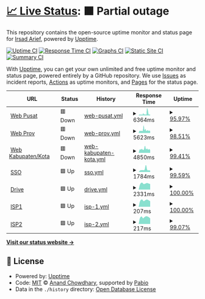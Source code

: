 # [📈 Live Status](https://irsadarief.github.io/uptime): <!--live status--> **🟧 Partial outage**

This repository contains the open-source uptime monitor and status page for [Irsad Arief](https://irsadarief.github.io/uptime), powered by [Upptime](https://github.com/upptime/upptime).

[![Uptime CI](https://github.com/irsadarief/uptime/workflows/Uptime%20CI/badge.svg)](https://github.com/irsadarief/uptime/actions?query=workflow%3A%22Uptime+CI%22)
[![Response Time CI](https://github.com/irsadarief/uptime/workflows/Response%20Time%20CI/badge.svg)](https://github.com/irsadarief/uptime/actions?query=workflow%3A%22Response+Time+CI%22)
[![Graphs CI](https://github.com/irsadarief/uptime/workflows/Graphs%20CI/badge.svg)](https://github.com/irsadarief/uptime/actions?query=workflow%3A%22Graphs+CI%22)
[![Static Site CI](https://github.com/irsadarief/uptime/workflows/Static%20Site%20CI/badge.svg)](https://github.com/irsadarief/uptime/actions?query=workflow%3A%22Static+Site+CI%22)
[![Summary CI](https://github.com/irsadarief/uptime/workflows/Summary%20CI/badge.svg)](https://github.com/irsadarief/uptime/actions?query=workflow%3A%22Summary+CI%22)

With [Upptime](https://upptime.js.org), you can get your own unlimited and free uptime monitor and status page, powered entirely by a GitHub repository. We use [Issues](https://github.com/irsadarief/uptime/issues) as incident reports, [Actions](https://github.com/irsadarief/uptime/actions) as uptime monitors, and [Pages](https://irsadarief.github.io/uptime) for the status page.

<!--start: status pages-->
<!-- This summary is generated by Upptime (https://github.com/upptime/upptime) -->
<!-- Do not edit this manually, your changes will be overwritten -->
<!-- prettier-ignore -->
| URL | Status | History | Response Time | Uptime |
| --- | ------ | ------- | ------------- | ------ |
| <img alt="" src="https://icons.duckduckgo.com/ip3/www.bps.go.id.ico" height="13"> [Web Pusat](https://www.bps.go.id) | 🟥 Down | [web-pusat.yml](https://github.com/irsadarief/uptime/commits/HEAD/history/web-pusat.yml) | <details><summary><img alt="Response time graph" src="./graphs/web-pusat/response-time-week.png" height="20"> 6364ms</summary><br><a href="https://irsadarief.github.io/uptime/history/web-pusat"><img alt="Response time 3189" src="https://img.shields.io/endpoint?url=https%3A%2F%2Fraw.githubusercontent.com%2Firsadarief%2Fuptime%2FHEAD%2Fapi%2Fweb-pusat%2Fresponse-time.json"></a><br><a href="https://irsadarief.github.io/uptime/history/web-pusat"><img alt="24-hour response time 7523" src="https://img.shields.io/endpoint?url=https%3A%2F%2Fraw.githubusercontent.com%2Firsadarief%2Fuptime%2FHEAD%2Fapi%2Fweb-pusat%2Fresponse-time-day.json"></a><br><a href="https://irsadarief.github.io/uptime/history/web-pusat"><img alt="7-day response time 6364" src="https://img.shields.io/endpoint?url=https%3A%2F%2Fraw.githubusercontent.com%2Firsadarief%2Fuptime%2FHEAD%2Fapi%2Fweb-pusat%2Fresponse-time-week.json"></a><br><a href="https://irsadarief.github.io/uptime/history/web-pusat"><img alt="30-day response time 4237" src="https://img.shields.io/endpoint?url=https%3A%2F%2Fraw.githubusercontent.com%2Firsadarief%2Fuptime%2FHEAD%2Fapi%2Fweb-pusat%2Fresponse-time-month.json"></a><br><a href="https://irsadarief.github.io/uptime/history/web-pusat"><img alt="1-year response time 3031" src="https://img.shields.io/endpoint?url=https%3A%2F%2Fraw.githubusercontent.com%2Firsadarief%2Fuptime%2FHEAD%2Fapi%2Fweb-pusat%2Fresponse-time-year.json"></a></details> | <details><summary><a href="https://irsadarief.github.io/uptime/history/web-pusat">95.97%</a></summary><a href="https://irsadarief.github.io/uptime/history/web-pusat"><img alt="All-time uptime 99.15%" src="https://img.shields.io/endpoint?url=https%3A%2F%2Fraw.githubusercontent.com%2Firsadarief%2Fuptime%2FHEAD%2Fapi%2Fweb-pusat%2Fuptime.json"></a><br><a href="https://irsadarief.github.io/uptime/history/web-pusat"><img alt="24-hour uptime 93.08%" src="https://img.shields.io/endpoint?url=https%3A%2F%2Fraw.githubusercontent.com%2Firsadarief%2Fuptime%2FHEAD%2Fapi%2Fweb-pusat%2Fuptime-day.json"></a><br><a href="https://irsadarief.github.io/uptime/history/web-pusat"><img alt="7-day uptime 95.97%" src="https://img.shields.io/endpoint?url=https%3A%2F%2Fraw.githubusercontent.com%2Firsadarief%2Fuptime%2FHEAD%2Fapi%2Fweb-pusat%2Fuptime-week.json"></a><br><a href="https://irsadarief.github.io/uptime/history/web-pusat"><img alt="30-day uptime 98.90%" src="https://img.shields.io/endpoint?url=https%3A%2F%2Fraw.githubusercontent.com%2Firsadarief%2Fuptime%2FHEAD%2Fapi%2Fweb-pusat%2Fuptime-month.json"></a><br><a href="https://irsadarief.github.io/uptime/history/web-pusat"><img alt="1-year uptime 99.58%" src="https://img.shields.io/endpoint?url=https%3A%2F%2Fraw.githubusercontent.com%2Firsadarief%2Fuptime%2FHEAD%2Fapi%2Fweb-pusat%2Fuptime-year.json"></a></details>
| <img alt="" src="https://icons.duckduckgo.com/ip3/jatim.bps.go.id.ico" height="13"> [Web Prov](https://jatim.bps.go.id) | 🟥 Down | [web-prov.yml](https://github.com/irsadarief/uptime/commits/HEAD/history/web-prov.yml) | <details><summary><img alt="Response time graph" src="./graphs/web-prov/response-time-week.png" height="20"> 5623ms</summary><br><a href="https://irsadarief.github.io/uptime/history/web-prov"><img alt="Response time 4441" src="https://img.shields.io/endpoint?url=https%3A%2F%2Fraw.githubusercontent.com%2Firsadarief%2Fuptime%2FHEAD%2Fapi%2Fweb-prov%2Fresponse-time.json"></a><br><a href="https://irsadarief.github.io/uptime/history/web-prov"><img alt="24-hour response time 4298" src="https://img.shields.io/endpoint?url=https%3A%2F%2Fraw.githubusercontent.com%2Firsadarief%2Fuptime%2FHEAD%2Fapi%2Fweb-prov%2Fresponse-time-day.json"></a><br><a href="https://irsadarief.github.io/uptime/history/web-prov"><img alt="7-day response time 5623" src="https://img.shields.io/endpoint?url=https%3A%2F%2Fraw.githubusercontent.com%2Firsadarief%2Fuptime%2FHEAD%2Fapi%2Fweb-prov%2Fresponse-time-week.json"></a><br><a href="https://irsadarief.github.io/uptime/history/web-prov"><img alt="30-day response time 5915" src="https://img.shields.io/endpoint?url=https%3A%2F%2Fraw.githubusercontent.com%2Firsadarief%2Fuptime%2FHEAD%2Fapi%2Fweb-prov%2Fresponse-time-month.json"></a><br><a href="https://irsadarief.github.io/uptime/history/web-prov"><img alt="1-year response time 4479" src="https://img.shields.io/endpoint?url=https%3A%2F%2Fraw.githubusercontent.com%2Firsadarief%2Fuptime%2FHEAD%2Fapi%2Fweb-prov%2Fresponse-time-year.json"></a></details> | <details><summary><a href="https://irsadarief.github.io/uptime/history/web-prov">98.51%</a></summary><a href="https://irsadarief.github.io/uptime/history/web-prov"><img alt="All-time uptime 99.36%" src="https://img.shields.io/endpoint?url=https%3A%2F%2Fraw.githubusercontent.com%2Firsadarief%2Fuptime%2FHEAD%2Fapi%2Fweb-prov%2Fuptime.json"></a><br><a href="https://irsadarief.github.io/uptime/history/web-prov"><img alt="24-hour uptime 98.76%" src="https://img.shields.io/endpoint?url=https%3A%2F%2Fraw.githubusercontent.com%2Firsadarief%2Fuptime%2FHEAD%2Fapi%2Fweb-prov%2Fuptime-day.json"></a><br><a href="https://irsadarief.github.io/uptime/history/web-prov"><img alt="7-day uptime 98.51%" src="https://img.shields.io/endpoint?url=https%3A%2F%2Fraw.githubusercontent.com%2Firsadarief%2Fuptime%2FHEAD%2Fapi%2Fweb-prov%2Fuptime-week.json"></a><br><a href="https://irsadarief.github.io/uptime/history/web-prov"><img alt="30-day uptime 99.05%" src="https://img.shields.io/endpoint?url=https%3A%2F%2Fraw.githubusercontent.com%2Firsadarief%2Fuptime%2FHEAD%2Fapi%2Fweb-prov%2Fuptime-month.json"></a><br><a href="https://irsadarief.github.io/uptime/history/web-prov"><img alt="1-year uptime 99.29%" src="https://img.shields.io/endpoint?url=https%3A%2F%2Fraw.githubusercontent.com%2Firsadarief%2Fuptime%2FHEAD%2Fapi%2Fweb-prov%2Fuptime-year.json"></a></details>
| <img alt="" src="https://icons.duckduckgo.com/ip3/jemberkab.bps.go.id.ico" height="13"> [Web Kabupaten/Kota](https://jemberkab.bps.go.id) | 🟥 Down | [web-kabupaten-kota.yml](https://github.com/irsadarief/uptime/commits/HEAD/history/web-kabupaten-kota.yml) | <details><summary><img alt="Response time graph" src="./graphs/web-kabupaten-kota/response-time-week.png" height="20"> 4850ms</summary><br><a href="https://irsadarief.github.io/uptime/history/web-kabupaten-kota"><img alt="Response time 4072" src="https://img.shields.io/endpoint?url=https%3A%2F%2Fraw.githubusercontent.com%2Firsadarief%2Fuptime%2FHEAD%2Fapi%2Fweb-kabupaten-kota%2Fresponse-time.json"></a><br><a href="https://irsadarief.github.io/uptime/history/web-kabupaten-kota"><img alt="24-hour response time 4223" src="https://img.shields.io/endpoint?url=https%3A%2F%2Fraw.githubusercontent.com%2Firsadarief%2Fuptime%2FHEAD%2Fapi%2Fweb-kabupaten-kota%2Fresponse-time-day.json"></a><br><a href="https://irsadarief.github.io/uptime/history/web-kabupaten-kota"><img alt="7-day response time 4850" src="https://img.shields.io/endpoint?url=https%3A%2F%2Fraw.githubusercontent.com%2Firsadarief%2Fuptime%2FHEAD%2Fapi%2Fweb-kabupaten-kota%2Fresponse-time-week.json"></a><br><a href="https://irsadarief.github.io/uptime/history/web-kabupaten-kota"><img alt="30-day response time 4365" src="https://img.shields.io/endpoint?url=https%3A%2F%2Fraw.githubusercontent.com%2Firsadarief%2Fuptime%2FHEAD%2Fapi%2Fweb-kabupaten-kota%2Fresponse-time-month.json"></a><br><a href="https://irsadarief.github.io/uptime/history/web-kabupaten-kota"><img alt="1-year response time 4143" src="https://img.shields.io/endpoint?url=https%3A%2F%2Fraw.githubusercontent.com%2Firsadarief%2Fuptime%2FHEAD%2Fapi%2Fweb-kabupaten-kota%2Fresponse-time-year.json"></a></details> | <details><summary><a href="https://irsadarief.github.io/uptime/history/web-kabupaten-kota">99.41%</a></summary><a href="https://irsadarief.github.io/uptime/history/web-kabupaten-kota"><img alt="All-time uptime 99.22%" src="https://img.shields.io/endpoint?url=https%3A%2F%2Fraw.githubusercontent.com%2Firsadarief%2Fuptime%2FHEAD%2Fapi%2Fweb-kabupaten-kota%2Fuptime.json"></a><br><a href="https://irsadarief.github.io/uptime/history/web-kabupaten-kota"><img alt="24-hour uptime 98.79%" src="https://img.shields.io/endpoint?url=https%3A%2F%2Fraw.githubusercontent.com%2Firsadarief%2Fuptime%2FHEAD%2Fapi%2Fweb-kabupaten-kota%2Fuptime-day.json"></a><br><a href="https://irsadarief.github.io/uptime/history/web-kabupaten-kota"><img alt="7-day uptime 99.41%" src="https://img.shields.io/endpoint?url=https%3A%2F%2Fraw.githubusercontent.com%2Firsadarief%2Fuptime%2FHEAD%2Fapi%2Fweb-kabupaten-kota%2Fuptime-week.json"></a><br><a href="https://irsadarief.github.io/uptime/history/web-kabupaten-kota"><img alt="30-day uptime 99.78%" src="https://img.shields.io/endpoint?url=https%3A%2F%2Fraw.githubusercontent.com%2Firsadarief%2Fuptime%2FHEAD%2Fapi%2Fweb-kabupaten-kota%2Fuptime-month.json"></a><br><a href="https://irsadarief.github.io/uptime/history/web-kabupaten-kota"><img alt="1-year uptime 99.13%" src="https://img.shields.io/endpoint?url=https%3A%2F%2Fraw.githubusercontent.com%2Firsadarief%2Fuptime%2FHEAD%2Fapi%2Fweb-kabupaten-kota%2Fuptime-year.json"></a></details>
| <img alt="" src="https://icons.duckduckgo.com/ip3/sso.bps.go.id.ico" height="13"> [SSO](https://sso.bps.go.id) | 🟩 Up | [sso.yml](https://github.com/irsadarief/uptime/commits/HEAD/history/sso.yml) | <details><summary><img alt="Response time graph" src="./graphs/sso/response-time-week.png" height="20"> 1784ms</summary><br><a href="https://irsadarief.github.io/uptime/history/sso"><img alt="Response time 1342" src="https://img.shields.io/endpoint?url=https%3A%2F%2Fraw.githubusercontent.com%2Firsadarief%2Fuptime%2FHEAD%2Fapi%2Fsso%2Fresponse-time.json"></a><br><a href="https://irsadarief.github.io/uptime/history/sso"><img alt="24-hour response time 1106" src="https://img.shields.io/endpoint?url=https%3A%2F%2Fraw.githubusercontent.com%2Firsadarief%2Fuptime%2FHEAD%2Fapi%2Fsso%2Fresponse-time-day.json"></a><br><a href="https://irsadarief.github.io/uptime/history/sso"><img alt="7-day response time 1784" src="https://img.shields.io/endpoint?url=https%3A%2F%2Fraw.githubusercontent.com%2Firsadarief%2Fuptime%2FHEAD%2Fapi%2Fsso%2Fresponse-time-week.json"></a><br><a href="https://irsadarief.github.io/uptime/history/sso"><img alt="30-day response time 1493" src="https://img.shields.io/endpoint?url=https%3A%2F%2Fraw.githubusercontent.com%2Firsadarief%2Fuptime%2FHEAD%2Fapi%2Fsso%2Fresponse-time-month.json"></a><br><a href="https://irsadarief.github.io/uptime/history/sso"><img alt="1-year response time 1273" src="https://img.shields.io/endpoint?url=https%3A%2F%2Fraw.githubusercontent.com%2Firsadarief%2Fuptime%2FHEAD%2Fapi%2Fsso%2Fresponse-time-year.json"></a></details> | <details><summary><a href="https://irsadarief.github.io/uptime/history/sso">99.59%</a></summary><a href="https://irsadarief.github.io/uptime/history/sso"><img alt="All-time uptime 99.75%" src="https://img.shields.io/endpoint?url=https%3A%2F%2Fraw.githubusercontent.com%2Firsadarief%2Fuptime%2FHEAD%2Fapi%2Fsso%2Fuptime.json"></a><br><a href="https://irsadarief.github.io/uptime/history/sso"><img alt="24-hour uptime 100.00%" src="https://img.shields.io/endpoint?url=https%3A%2F%2Fraw.githubusercontent.com%2Firsadarief%2Fuptime%2FHEAD%2Fapi%2Fsso%2Fuptime-day.json"></a><br><a href="https://irsadarief.github.io/uptime/history/sso"><img alt="7-day uptime 99.59%" src="https://img.shields.io/endpoint?url=https%3A%2F%2Fraw.githubusercontent.com%2Firsadarief%2Fuptime%2FHEAD%2Fapi%2Fsso%2Fuptime-week.json"></a><br><a href="https://irsadarief.github.io/uptime/history/sso"><img alt="30-day uptime 99.90%" src="https://img.shields.io/endpoint?url=https%3A%2F%2Fraw.githubusercontent.com%2Firsadarief%2Fuptime%2FHEAD%2Fapi%2Fsso%2Fuptime-month.json"></a><br><a href="https://irsadarief.github.io/uptime/history/sso"><img alt="1-year uptime 99.76%" src="https://img.shields.io/endpoint?url=https%3A%2F%2Fraw.githubusercontent.com%2Firsadarief%2Fuptime%2FHEAD%2Fapi%2Fsso%2Fuptime-year.json"></a></details>
| <img alt="" src="https://icons.duckduckgo.com/ip3/drive.bps.go.id.ico" height="13"> [Drive](https://drive.bps.go.id) | 🟩 Up | [drive.yml](https://github.com/irsadarief/uptime/commits/HEAD/history/drive.yml) | <details><summary><img alt="Response time graph" src="./graphs/drive/response-time-week.png" height="20"> 2331ms</summary><br><a href="https://irsadarief.github.io/uptime/history/drive"><img alt="Response time 2377" src="https://img.shields.io/endpoint?url=https%3A%2F%2Fraw.githubusercontent.com%2Firsadarief%2Fuptime%2FHEAD%2Fapi%2Fdrive%2Fresponse-time.json"></a><br><a href="https://irsadarief.github.io/uptime/history/drive"><img alt="24-hour response time 2139" src="https://img.shields.io/endpoint?url=https%3A%2F%2Fraw.githubusercontent.com%2Firsadarief%2Fuptime%2FHEAD%2Fapi%2Fdrive%2Fresponse-time-day.json"></a><br><a href="https://irsadarief.github.io/uptime/history/drive"><img alt="7-day response time 2331" src="https://img.shields.io/endpoint?url=https%3A%2F%2Fraw.githubusercontent.com%2Firsadarief%2Fuptime%2FHEAD%2Fapi%2Fdrive%2Fresponse-time-week.json"></a><br><a href="https://irsadarief.github.io/uptime/history/drive"><img alt="30-day response time 2782" src="https://img.shields.io/endpoint?url=https%3A%2F%2Fraw.githubusercontent.com%2Firsadarief%2Fuptime%2FHEAD%2Fapi%2Fdrive%2Fresponse-time-month.json"></a><br><a href="https://irsadarief.github.io/uptime/history/drive"><img alt="1-year response time 2387" src="https://img.shields.io/endpoint?url=https%3A%2F%2Fraw.githubusercontent.com%2Firsadarief%2Fuptime%2FHEAD%2Fapi%2Fdrive%2Fresponse-time-year.json"></a></details> | <details><summary><a href="https://irsadarief.github.io/uptime/history/drive">100.00%</a></summary><a href="https://irsadarief.github.io/uptime/history/drive"><img alt="All-time uptime 98.84%" src="https://img.shields.io/endpoint?url=https%3A%2F%2Fraw.githubusercontent.com%2Firsadarief%2Fuptime%2FHEAD%2Fapi%2Fdrive%2Fuptime.json"></a><br><a href="https://irsadarief.github.io/uptime/history/drive"><img alt="24-hour uptime 100.00%" src="https://img.shields.io/endpoint?url=https%3A%2F%2Fraw.githubusercontent.com%2Firsadarief%2Fuptime%2FHEAD%2Fapi%2Fdrive%2Fuptime-day.json"></a><br><a href="https://irsadarief.github.io/uptime/history/drive"><img alt="7-day uptime 100.00%" src="https://img.shields.io/endpoint?url=https%3A%2F%2Fraw.githubusercontent.com%2Firsadarief%2Fuptime%2FHEAD%2Fapi%2Fdrive%2Fuptime-week.json"></a><br><a href="https://irsadarief.github.io/uptime/history/drive"><img alt="30-day uptime 99.94%" src="https://img.shields.io/endpoint?url=https%3A%2F%2Fraw.githubusercontent.com%2Firsadarief%2Fuptime%2FHEAD%2Fapi%2Fdrive%2Fuptime-month.json"></a><br><a href="https://irsadarief.github.io/uptime/history/drive"><img alt="1-year uptime 98.81%" src="https://img.shields.io/endpoint?url=https%3A%2F%2Fraw.githubusercontent.com%2Firsadarief%2Fuptime%2FHEAD%2Fapi%2Fdrive%2Fuptime-year.json"></a></details>
| <img alt="" src="https://icons.duckduckgo.com/ip3/null.ico" height="13"> [ISP1](203.123.60.248) | 🟩 Up | [isp-1.yml](https://github.com/irsadarief/uptime/commits/HEAD/history/isp-1.yml) | <details><summary><img alt="Response time graph" src="./graphs/isp-1/response-time-week.png" height="20"> 207ms</summary><br><a href="https://irsadarief.github.io/uptime/history/isp-1"><img alt="Response time 217" src="https://img.shields.io/endpoint?url=https%3A%2F%2Fraw.githubusercontent.com%2Firsadarief%2Fuptime%2FHEAD%2Fapi%2Fisp-1%2Fresponse-time.json"></a><br><a href="https://irsadarief.github.io/uptime/history/isp-1"><img alt="24-hour response time 181" src="https://img.shields.io/endpoint?url=https%3A%2F%2Fraw.githubusercontent.com%2Firsadarief%2Fuptime%2FHEAD%2Fapi%2Fisp-1%2Fresponse-time-day.json"></a><br><a href="https://irsadarief.github.io/uptime/history/isp-1"><img alt="7-day response time 207" src="https://img.shields.io/endpoint?url=https%3A%2F%2Fraw.githubusercontent.com%2Firsadarief%2Fuptime%2FHEAD%2Fapi%2Fisp-1%2Fresponse-time-week.json"></a><br><a href="https://irsadarief.github.io/uptime/history/isp-1"><img alt="30-day response time 217" src="https://img.shields.io/endpoint?url=https%3A%2F%2Fraw.githubusercontent.com%2Firsadarief%2Fuptime%2FHEAD%2Fapi%2Fisp-1%2Fresponse-time-month.json"></a><br><a href="https://irsadarief.github.io/uptime/history/isp-1"><img alt="1-year response time 216" src="https://img.shields.io/endpoint?url=https%3A%2F%2Fraw.githubusercontent.com%2Firsadarief%2Fuptime%2FHEAD%2Fapi%2Fisp-1%2Fresponse-time-year.json"></a></details> | <details><summary><a href="https://irsadarief.github.io/uptime/history/isp-1">100.00%</a></summary><a href="https://irsadarief.github.io/uptime/history/isp-1"><img alt="All-time uptime 99.83%" src="https://img.shields.io/endpoint?url=https%3A%2F%2Fraw.githubusercontent.com%2Firsadarief%2Fuptime%2FHEAD%2Fapi%2Fisp-1%2Fuptime.json"></a><br><a href="https://irsadarief.github.io/uptime/history/isp-1"><img alt="24-hour uptime 100.00%" src="https://img.shields.io/endpoint?url=https%3A%2F%2Fraw.githubusercontent.com%2Firsadarief%2Fuptime%2FHEAD%2Fapi%2Fisp-1%2Fuptime-day.json"></a><br><a href="https://irsadarief.github.io/uptime/history/isp-1"><img alt="7-day uptime 100.00%" src="https://img.shields.io/endpoint?url=https%3A%2F%2Fraw.githubusercontent.com%2Firsadarief%2Fuptime%2FHEAD%2Fapi%2Fisp-1%2Fuptime-week.json"></a><br><a href="https://irsadarief.github.io/uptime/history/isp-1"><img alt="30-day uptime 100.00%" src="https://img.shields.io/endpoint?url=https%3A%2F%2Fraw.githubusercontent.com%2Firsadarief%2Fuptime%2FHEAD%2Fapi%2Fisp-1%2Fuptime-month.json"></a><br><a href="https://irsadarief.github.io/uptime/history/isp-1"><img alt="1-year uptime 99.82%" src="https://img.shields.io/endpoint?url=https%3A%2F%2Fraw.githubusercontent.com%2Firsadarief%2Fuptime%2FHEAD%2Fapi%2Fisp-1%2Fuptime-year.json"></a></details>
| <img alt="" src="https://icons.duckduckgo.com/ip3/null.ico" height="13"> [ISP2](203.123.61.248) | 🟩 Up | [isp-2.yml](https://github.com/irsadarief/uptime/commits/HEAD/history/isp-2.yml) | <details><summary><img alt="Response time graph" src="./graphs/isp-2/response-time-week.png" height="20"> 217ms</summary><br><a href="https://irsadarief.github.io/uptime/history/isp-2"><img alt="Response time 228" src="https://img.shields.io/endpoint?url=https%3A%2F%2Fraw.githubusercontent.com%2Firsadarief%2Fuptime%2FHEAD%2Fapi%2Fisp-2%2Fresponse-time.json"></a><br><a href="https://irsadarief.github.io/uptime/history/isp-2"><img alt="24-hour response time 180" src="https://img.shields.io/endpoint?url=https%3A%2F%2Fraw.githubusercontent.com%2Firsadarief%2Fuptime%2FHEAD%2Fapi%2Fisp-2%2Fresponse-time-day.json"></a><br><a href="https://irsadarief.github.io/uptime/history/isp-2"><img alt="7-day response time 217" src="https://img.shields.io/endpoint?url=https%3A%2F%2Fraw.githubusercontent.com%2Firsadarief%2Fuptime%2FHEAD%2Fapi%2Fisp-2%2Fresponse-time-week.json"></a><br><a href="https://irsadarief.github.io/uptime/history/isp-2"><img alt="30-day response time 223" src="https://img.shields.io/endpoint?url=https%3A%2F%2Fraw.githubusercontent.com%2Firsadarief%2Fuptime%2FHEAD%2Fapi%2Fisp-2%2Fresponse-time-month.json"></a><br><a href="https://irsadarief.github.io/uptime/history/isp-2"><img alt="1-year response time 227" src="https://img.shields.io/endpoint?url=https%3A%2F%2Fraw.githubusercontent.com%2Firsadarief%2Fuptime%2FHEAD%2Fapi%2Fisp-2%2Fresponse-time-year.json"></a></details> | <details><summary><a href="https://irsadarief.github.io/uptime/history/isp-2">99.07%</a></summary><a href="https://irsadarief.github.io/uptime/history/isp-2"><img alt="All-time uptime 99.79%" src="https://img.shields.io/endpoint?url=https%3A%2F%2Fraw.githubusercontent.com%2Firsadarief%2Fuptime%2FHEAD%2Fapi%2Fisp-2%2Fuptime.json"></a><br><a href="https://irsadarief.github.io/uptime/history/isp-2"><img alt="24-hour uptime 100.00%" src="https://img.shields.io/endpoint?url=https%3A%2F%2Fraw.githubusercontent.com%2Firsadarief%2Fuptime%2FHEAD%2Fapi%2Fisp-2%2Fuptime-day.json"></a><br><a href="https://irsadarief.github.io/uptime/history/isp-2"><img alt="7-day uptime 99.07%" src="https://img.shields.io/endpoint?url=https%3A%2F%2Fraw.githubusercontent.com%2Firsadarief%2Fuptime%2FHEAD%2Fapi%2Fisp-2%2Fuptime-week.json"></a><br><a href="https://irsadarief.github.io/uptime/history/isp-2"><img alt="30-day uptime 99.79%" src="https://img.shields.io/endpoint?url=https%3A%2F%2Fraw.githubusercontent.com%2Firsadarief%2Fuptime%2FHEAD%2Fapi%2Fisp-2%2Fuptime-month.json"></a><br><a href="https://irsadarief.github.io/uptime/history/isp-2"><img alt="1-year uptime 99.77%" src="https://img.shields.io/endpoint?url=https%3A%2F%2Fraw.githubusercontent.com%2Firsadarief%2Fuptime%2FHEAD%2Fapi%2Fisp-2%2Fuptime-year.json"></a></details>

<!--end: status pages-->

[**Visit our status website →**](https://irsadarief.github.io/uptime)

## 📄 License

- Powered by: [Upptime](https://github.com/upptime/upptime)
- Code: [MIT](./LICENSE) © [Anand Chowdhary](https://anandchowdhary.com), supported by [Pabio](https://pabio.com)
- Data in the `./history` directory: [Open Database License](https://opendatacommons.org/licenses/odbl/1-0/)
